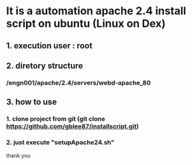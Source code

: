 # It is a automation apache 2.4 install script on ubuntu (Linux on Dex)
## 1. execution user : root
## 2. diretory structure
###   /engn001/apache/2.4/servers/webd-apache_80
## 3. how to use
### 1. clone project from git (git clone https://github.com/gblee87/installscript.git)
### 2. just execute "setupApache24.sh"

thank you
